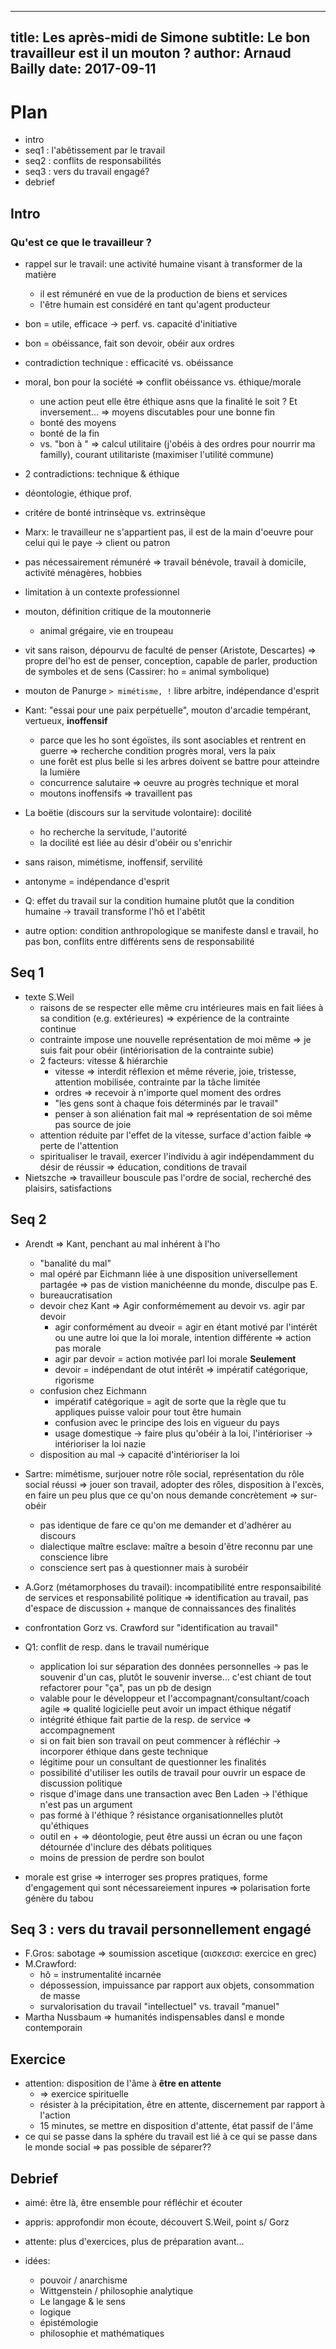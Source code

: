 ------------
title: Les après-midi de Simone
subtitle: Le bon travailleur est il un mouton ?
author: Arnaud Bailly 
date: 2017-09-11
------------

# Plan #

-   intro
-   seq1 : l'abêtissement par le travail
-   seq2 : conflits de responsabilités
-   seq3 : vers du travail engagé?
-   debrief

## Intro

### Qu'est ce que le travailleur ?

-   rappel sur le travail: une activité humaine visant à transformer de la matière
    -   il est rémunéré en vue de la production de biens et services
    -   l'être humain est considéré en tant qu'agent producteur
-   bon = utile, efficace -> perf. vs. capacité d'initiative
-   bon = obéissance, fait son devoir, obéir aux ordres
-   contradiction technique : efficacité vs.  obéissance
-   moral, bon pour la société => conflit obéissance vs. éthique/morale
    -   une action peut elle être éthique asns que la finalité le soit ?
        Et inversement&#x2026; => moyens discutables pour une bonne fin
    -   bonté des moyens
    -   bonté de la fin
    -   vs. "bon à "  => calcul utilitaire (j'obéis à des ordres pour
        nourrir ma familly), courant utilitariste (maximiser l'utilité commune)
-   2 contradictions: technique & éthique
-   déontologie, éthique prof.
-   critére de bonté intrinsèque vs. extrinsèque

-   Marx: le travailleur ne s'appartient pas, il est de la main
    d'oeuvre pour celui qui le paye -> client ou patron
-   pas nécessairement rémunéré => travail bénévole, travail à
    domicile, activité ménagères, hobbies
-   limitation à un contexte professionnel

-   mouton, définition critique de la moutonnerie
    -   animal grégaire, vie en troupeau
-   vit sans raison, dépourvu de faculté de penser (Aristote,
    Descartes) => propre del'ho est de penser, conception, capable de
    parler, production de symboles et de sens (Cassirer: ho = animal symbolique)
-   mouton de Panurge `> mimétisme, !` libre arbitre, indépendance d'esprit
-   Kant: "essai pour une paix perpétuelle", mouton d'arcadie
    tempérant, vertueux, **inoffensif**
    -   parce que les ho sont égoïstes, ils sont asociables et
        rentrent en guerre => recherche condition progrès moral, vers
        la paix
    -   une forêt est plus belle si les arbres doivent se battre pour
        atteindre la lumière
    -   concurrence salutaire => oeuvre au progrès technique et moral
    -   moutons inoffensifs => travaillent pas
-   La boëtie (discours sur la servitude volontaire): docilité
    -   ho recherche la servitude, l'autorité
    -   la docilité est liée au désir d'obéir ou s'enrichir
-   sans raison, mimétisme, inoffensif, servilité

-   antonyme = indépendance d'esprit

-   Q: effet du travail sur la condition humaine plutôt que la
    condition humaine -> travail transforme l'hô et l'abêtit
-   autre option: condition anthropologique se manifeste dansl e
    travail, ho pas bon, conflits entre différents sens de
    responsabilité

## Seq 1<a id="sec-1-3" name="sec-1-3"></a>

-   texte S.Weil
    -   raisons de se respecter elle même cru intérieures mais en fait
        liées à sa condition (e.g. extérieures) => expérience de la
        contrainte continue
    -   contrainte impose une nouvelle représentation de moi même => je
        suis fait pour obéir (intériorisation de la contrainte subie)
    -   2 facteurs: vitesse & hiérarchie
        -   vitesse => interdit réflexion et même réverie, joie, tristesse,
            attention mobilisée, contrainte par la tâche limitée
        -   ordres => recevoir à n'importe quel moment des ordres
        -   "les gens sont à chaque fois déterminés par le travail"
        -   penser à son aliénation fait mal => représentation de soi même
            pas source de joie
    -   attention réduite par l'effet de la vitesse, surface d'action
        faible => perte de l'attention
    -   spiritualiser le travail, exercer l'individu à agir
        indépendamment du désir de réussir => éducation, conditions de travail
-   Nietszche => travailleur bouscule pas l'ordre de social, recherché
    des plaisirs, satisfactions

## Seq 2<a id="sec-1-4" name="sec-1-4"></a>

-   Arendt => Kant, penchant au mal inhérent à l'ho
    -   "banalité du mal"
    -   mal opéré par Eichmann liée à une disposition universellement
        partagée => pas de vistion manichéenne du monde, disculpe pas E.
    -   bureaucratisation
    -   devoir chez Kant => Agir conformémement au devoir vs. agir par devoir
        -   agir conformément au dveoir = agir en étant motivé par
            l'intérêt ou une autre loi que la loi morale, intention
            différente => action pas morale
        -   agir par devoir = action motivée parl loi morale **Seulement**
        -   devoir = indépendant de otut intérêt => impératif catégorique,
            rigorisme
    -   confusion chez Eichmann
        -   impératif catégorique = agit de sorte que la règle que tu
            appliques puisse valoir pour tout être humain
        -   confusion avec le principe des lois en vigueur du pays
        -   usage domestique -> faire plus qu'obéir à la loi,
            l'intérioriser -> intérioriser la loi nazie
    -   disposition au mal -> capacité d'intérioriser la loi

-   Sartre: mimétisme, surjouer notre rôle social, représentation du
    rôle social réussi => jouer son travail, adopter des rôles,
    disposition à l'excès, en faire un peu plus que ce qu'on nous
    demande concrètement => sur-obéir
    -   pas identique de fare ce qu'on me demander et d'adhérer au discours
    -   dialectique maître esclave: maître a besoin d'être reconnu par
        une conscience libre
    -   conscience sert pas à questionner mais à surobéir

-   A.Gorz (métamorphoses du travail): incompatibilité entre
    responsaibilité de services et responsabilité politique =>
    identification au travail, pas d'espace de discussion + manque de
    connaissances des finalités
-   confrontation Gorz vs. Crawford sur "identification au travail"

-   Q1: conflit de resp. dans le travail numérique
    -   application loi sur séparation des données personnelles -> pas le
        souvenir d'un cas, plutôt le souvenir inverse&#x2026; c'est chiant de
        tout refactorer pour "ça", pas un pb de design
    -   valable pour le développeur et l'accompagnant/consultant/coach
        agile => qualité logicielle peut avoir un impact éthique négatif
    -   intégrité éthique fait partie de la resp. de service =>
        accompagnement
    -   si on fait bien son travail on peut commencer à réfléchir ->
        incorporer éthique dans geste technique
    -   légitime pour un consultant de questionner les finalités
    -   possibilité d'utiliser les outils de travail pour ouvrir un
        espace de discussion politique
    -   risque d'image dans une transaction avec Ben Laden -> l'éthique
        n'est pas un argument
    -   pas formé à l'éthique ? résistance organisationnelles plutôt
        qu'éthiques
    -   outil en + => déontologie, peut être aussi un écran ou une façon
        détournée d'inclure des débats politiques
    -   moins de pression de perdre son boulot
-   morale est grise => interroger ses propres pratiques, forme
    d'engagement qui sont nécessareiement inpures => polarisation forte
    génère du tabou

## Seq 3 : vers du travail personnellement engagé<a id="sec-1-5" name="sec-1-5"></a>

-   F.Gros: sabotage => soumission ascetique (αισκεσισ: exercice en grec)
-   M.Crawford:
    -   hô = instrumentalité incarnée
    -   dépossession, impuissance par rapport aux objets, consommation de
        masse
    -   survalorisation du travail "intellectuel" vs. travail "manuel"
-   Martha Nussbaum => humanités indispensables dansl e monde
    contemporain

## Exercice<a id="sec-1-6" name="sec-1-6"></a>

-   attention: disposition de l'âme à **être en attente**
    -   => exercice spirituelle
    -   résister à la précipitation, être en attente, discernement par
        rapport à l'action
    -   15 minutes, se mettre en disposition d'attente, état passif de l'âme
-   ce qui se passe dans la sphére du travail est lié à ce qui se passe
    dans le monde social => pas possible de séparer??

## Debrief<a id="sec-1-7" name="sec-1-7"></a>

-   aimé: être là, être ensemble pour réfléchir et écouter
-   appris: approfondir mon écoute, découvert S.Weil, point s/ Gorz
-   attente: plus d'exercices, plus de préparation avant&#x2026;

-   idées:
    -   pouvoir / anarchisme
    -   Wittgenstein / philosophie analytique
    -   Le langage & le sens
    -   logique
    -   épistémologie
    -   philosophie et mathématiques
